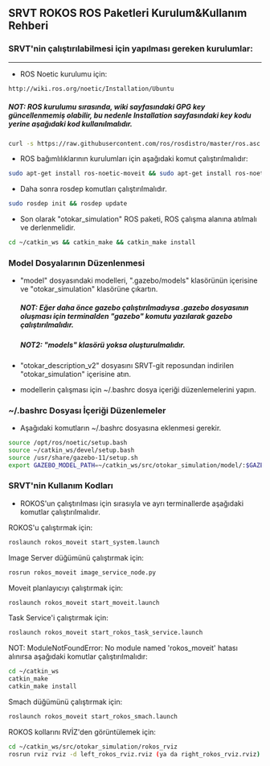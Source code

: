 
## SRVT ROKOS ROS Paketleri Kurulum&Kullanım Rehberi ##

### SRVT'nin çalıştırılabilmesi için yapılması gereken kurulumlar:
------------------------------------------------------------------

- ROS Noetic kurulumu için: 

```bash
http://wiki.ros.org/noetic/Installation/Ubuntu
```
   ##### NOT: ROS kurulumu sırasında, wiki sayfasındaki GPG key güncellenmemiş olabilir, bu nedenle Installation sayfasındaki key kodu yerine aşağıdaki kod kullanılmalıdır.

```bash
curl -s https://raw.githubusercontent.com/ros/rosdistro/master/ros.asc | sudo apt-key add -
```

- ROS bağımlılıklarının kurulumları için aşağıdaki komut çalıştırılmalıdır:

```bash
sudo apt-get install ros-noetic-moveit && sudo apt-get install ros-noetic-controller-manager && sudo apt-get install ros-noetic-joint-trajectory-controller && sudo apt-get install ros-noetic-rqt-joint-trajectory-controller && sudo apt-get install ros-noetic-effort-controllers
```
- Daha sonra rosdep komutları çalıştırılmalıdır.

```bash
sudo rosdep init && rosdep update
```
- Son olarak "otokar_simulation" ROS paketi, ROS çalışma alanına atılmalı ve derlenmelidir.

```bash
cd ~/catkin_ws && catkin_make && catkin_make install
```

### Model Dosyalarının Düzenlenmesi

- "model" dosyasındaki modelleri, ".gazebo/models" klasörünün içerisine ve "otokar_simulation" klasörüne çıkartın.

  ##### NOT: Eğer daha önce gazebo çalıştırılmadıysa .gazebo dosyasının oluşması için terminalden "gazebo" komutu yazılarak gazebo çalıştırılmalıdır.
  ##### NOT2: "models" klasörü yoksa oluşturulmalıdır.

- "otokar_description_v2" dosyasını SRVT-git reposundan indirilen "otokar_simulation" içerisine atın.

- modellerin çalışması için ~/.bashrc dosya içeriği düzenlemelerini yapın.

### ~/.bashrc Dosyası İçeriği Düzenlemeler ###

- Aşağıdaki komutların ~/.bashrc dosyasına eklenmesi gerekir.

```bash
source /opt/ros/noetic/setup.bash
source ~/catkin_ws/devel/setup.bash
source /usr/share/gazebo-11/setup.sh
export GAZEBO_MODEL_PATH=~/catkin_ws/src/otokar_simulation/model/:$GAZEBO_MODEL_PATH
```

### SRVT'nin Kullanım Kodları
 
- ROKOS'un çalıştırılması için sırasıyla ve ayrı terminallerde aşağıdaki komutlar çalıştırılmalıdır.

ROKOS'u çalıştırmak için:

```bash
roslaunch rokos_moveit start_system.launch
```

Image Server düğümünü çalıştırmak için:

```bash
rosrun rokos_moveit image_service_node.py
```

Moveit planlayıcıyı çalıştırmak için:

```bash
roslaunch rokos_moveit start_moveit.launch
```

Task Service'i çalıştırmak için:

```bash
roslaunch rokos_moveit start_rokos_task_service.launch
```

NOT:  ModuleNotFoundError: No module named 'rokos_moveit' hatası alınırsa aşağıdaki komutlar çalıştırılmalıdır:

```bash
cd ~/catkin_ws
catkin_make
catkin_make install
```

Smach düğümünü çalıştırmak için:

```bash	
roslaunch rokos_moveit start_rokos_smach.launch
```

ROKOS kollarını RVİZ'den görüntülemek için:

```bash	
cd ~/catkin_ws/src/otokar_simulation/rokos_rviz
rosrun rviz rviz -d left_rokos_rviz.rviz (ya da right_rokos_rviz.rviz)
```

